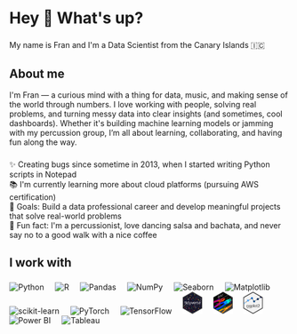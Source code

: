 <h1 align="left">Hey 👋 What's up?</h1>

###

<p align="left">My name is Fran and I'm a Data Scientist from the Canary Islands 🇮🇨</p>

###

<h2 align="left">About me</h2>

<p align="left">
I'm Fran — a curious mind with a thing for data, music, and making sense of the world through numbers.  
I love working with people, solving real problems, and turning messy data into clear insights (and sometimes, cool dashboards).  
Whether it's building machine learning models or jamming with my percussion group, I’m all about learning, collaborating, and having fun along the way.
</p>

###

<p align="left">
✨ Creating bugs since sometime in 2013, when I started writing Python scripts in Notepad<br>
📚 I'm currently learning more about cloud platforms (pursuing AWS certification)<br>
🎯 Goals: Build a data professional career and develop meaningful projects that solve real-world problems<br>
🎲 Fun fact: I'm a percussionist, love dancing salsa and bachata, and never say no to a good walk with a nice coffee
</p>


###

<h2 align="left">I work with</h2>

###

<div align="left">
  <!-- Python & R -->
  <img src="https://cdn.jsdelivr.net/gh/devicons/devicon/icons/python/python-original.svg" height="40" alt="Python" />
  <img width="12" />
  <img src="https://cdn.jsdelivr.net/gh/devicons/devicon/icons/r/r-original.svg" height="40" alt="R" />
  <img width="12" />
  
  <!-- PyData stack -->
  <img src="https://upload.wikimedia.org/wikipedia/commons/e/ed/Pandas_logo.svg" height="40" alt="Pandas" />
  <img width="12" />
  <img src="https://upload.wikimedia.org/wikipedia/commons/1/1a/NumPy_logo.svg" height="40" alt="NumPy" />
  <img width="12" />
  <img src="https://upload.wikimedia.org/wikipedia/commons/thumb/8/84/Seaborn_logo.svg/512px-Seaborn_logo.svg.png" height="40" alt="Seaborn" />
  <img width="12" />
  <img src="https://matplotlib.org/stable/_static/logo2_compressed.svg" height="40" alt="Matplotlib" />
  <img width="12" />
  <img src="https://scikit-learn.org/stable/_static/scikit-learn-logo-small.png" height="40" alt="scikit-learn" />
  <img width="12" />
  
  <!-- ML frameworks -->
  <img src="https://upload.wikimedia.org/wikipedia/commons/1/10/PyTorch_logo_icon.svg" height="40" alt="PyTorch" />
  <img width="12" />
  <img src="https://upload.wikimedia.org/wikipedia/commons/2/2d/Tensorflow_logo.svg" height="40" alt="TensorFlow" />
  <img width="12" />
  
  <!-- R tidyverse -->
  <img src="https://raw.githubusercontent.com/rstudio/hex-stickers/master/PNG/tidyverse.png" height="40" alt="Tidyverse" />
  <img width="12" />
  <img src="https://raw.githubusercontent.com/rstudio/hex-stickers/master/PNG/dplyr.png" height="40" alt="dplyr" />
  <img width="12" />
  <img src="https://raw.githubusercontent.com/rstudio/hex-stickers/master/PNG/ggplot2.png" height="40" alt="ggplot2" />
  <img width="12" />
  
  <!-- BI Tools -->
  <img src="https://upload.wikimedia.org/wikipedia/commons/c/cf/New_Power_BI_Logo.svg" height="40" alt="Power BI" />
  <img width="12" />
  <img src="https://upload.wikimedia.org/wikipedia/commons/4/4b/Tableau_Logo.png" height="40" alt="Tableau" />
</div>

###
